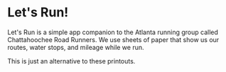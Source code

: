 Let's Run!
=============

Let's Run is a simple app companion to the Atlanta running group called Chattahoochee Road Runners. We use sheets of paper that show us our routes, water stops, and mileage while we run.

This is just an alternative to these printouts.
